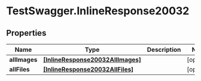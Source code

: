 # TestSwagger.InlineResponse20032

## Properties

Name | Type | Description | Notes
------------ | ------------- | ------------- | -------------
**allImages** | [**[InlineResponse20032AllImages]**](InlineResponse20032AllImages.md) |  | [optional] 
**allFiles** | [**[InlineResponse20032AllFiles]**](InlineResponse20032AllFiles.md) |  | [optional] 



